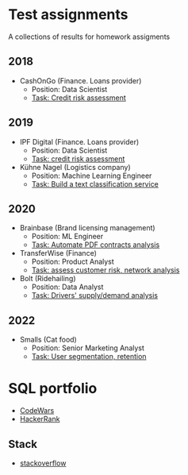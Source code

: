 # Test assignments

A collections of results for homework assigments

## 2018
- CashOnGo (Finance. Loans provider)
  - Position: Data Scientist
  - [Task: Credit risk assessment](https://github.com/yurywallet/test_assignments/tree/main/cashongo)
 
## 2019
- IPF Digital (Finance. Loans provider)
  - Position: Data Scientist
  - [Task: credit risk assessment](https://github.com/yurywallet/test_assignments/tree/main/ipf_credit_scoring)
- Kühne Nagel (Logistics company)
  - Position: Machine Learning Engineer
  - [Task: Build a text classification service](https://github.com/yurywallet/test_assignments/tree/main/KuhneNagel_2019)
 
## 2020
- Brainbase (Brand licensing management) 
  - Position: ML Engineer
  - [Task: Automate PDF contracts analysis](https://github.com/yurywallet/test_assignments/tree/main/brainbase)
- TransferWise (Finance)
  - Position: Product Analyst
  - [Task: assess customer risk, network analysis](https://github.com/yurywallet/test_assignments/tree/main/2019_transferwise_wise)
- Bolt (Ridehailing)
  - Position: Data Analyst
  - [Task: Drivers' supply/demand analysis](https://github.com/yurywallet/test_assignments/tree/main/bolt)

## 2022
- Smalls (Cat food) 
  - Position: Senior Marketing Analyst
  - [Task: User segmentation, retention](https://github.com/yurywallet/test_assignments/tree/main/smalls)

# SQL portfolio
- [CodeWars](https://www.codewars.com/users/yurywallet/completed_solutions)
- [HackerRank](https://www.hackerrank.com/yurywallet)


## Stack
- [stackoverflow](https://stackoverflow.com/users/9043549/yury-wallet)
